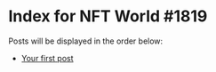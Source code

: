 # Index for NFT World #1819
Posts will be displayed in the order below:

- [Your first post](./001-first.md)

